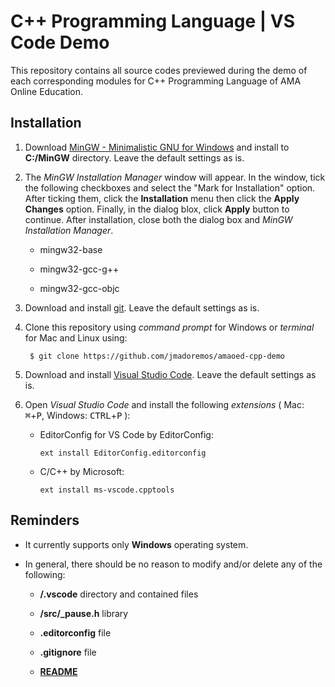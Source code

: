 # C++ Programming Language | VS Code Demo

This repository contains all source codes previewed during the demo of each corresponding modules for C++ Programming Language of AMA Online Education.

## Installation

1. Download [MinGW - Minimalistic GNU for Windows](https://sourceforge.net/projects/mingw) and install to **C:/MinGW** directory. Leave the default settings as is.

2. The _MinGW Installation Manager_ window will appear. In the window, tick the following checkboxes and select the "Mark for Installation" option. After ticking them, click the **Installation** menu then click the **Apply Changes** option. Finally, in the dialog blox, click **Apply** button to continue. After installation, close both the dialog box and _MinGW Installation Manager_.

    * mingw32-base

    * mingw32-gcc-g++
  
    * mingw32-gcc-objc

3. Download and install [git](https://git-scm.com/downloads). Leave the default settings as is.

4. Clone this repository using _command prompt_ for Windows or _terminal_ for Mac and Linux using:

        $ git clone https://github.com/jmadoremos/amaoed-cpp-demo

5. Download and install [Visual Studio Code](https://code.visualstudio.com/). Leave the default settings as is.

6. Open _Visual Studio Code_ and install the following _extensions_ ( Mac: <kbd>&#8984;</kbd>+<kbd>P</kbd>, Windows: <kbd>CTRL</kbd>+<kbd>P</kbd> ):

    * EditorConfig for VS Code by EditorConfig:

          ext install EditorConfig.editorconfig

    * C/C++ by Microsoft:

          ext install ms-vscode.cpptools

## Reminders

* It currently supports only **Windows** operating system.

* In general, there should be no reason to modify and/or delete any of the following:

  * **/.vscode** directory and contained files

  * **/src/_pause.h** library

  * **.editorconfig** file

  * **.gitignore** file

  * [**README**](/README.md)
